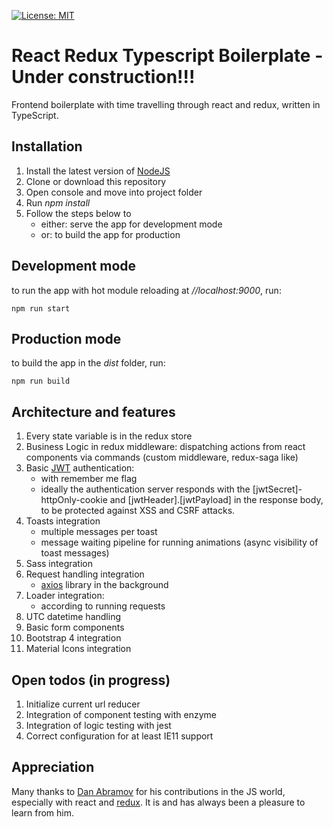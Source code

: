 [![License: MIT](https://img.shields.io/badge/License-MIT-green.svg)](https://opensource.org/licenses/MIT)


# React Redux Typescript Boilerplate - Under construction!!!
Frontend boilerplate with time travelling through react and redux, written in TypeScript.
 
## Installation
1. Install the latest version of [NodeJS](http://nodejs.org/en/download/)
2. Clone or download this repository
3. Open console and move into project folder
4. Run *npm install*
5. Follow the steps below to
   - either: serve the app for development mode
   - or: to build the app for production

## Development mode
to run the app with hot module reloading at *//localhost:9000*, run:

    npm run start

## Production mode
to build the app in the *dist* folder, run:

    npm run build
    
## Architecture and features
1. Every state variable is in the redux store
2. Business Logic in redux middleware: dispatching actions from react components via commands (custom middleware, redux-saga like)
3. Basic [JWT](http://jwt.io) authentication:
    - with remember me flag
    - ideally the authentication server responds with the [jwtSecret]-httpOnly-cookie and [jwtHeader].[jwtPayload] in the response body, to be protected against XSS and CSRF attacks.
4. Toasts integration
    - multiple messages per toast
    - message waiting pipeline for running animations (async visibility of toast messages)
5. Sass integration
6. Request handling integration
    - [axios](http://npmjs.com/package/axios) library in the background
7. Loader integration:
    - according to running requests
8. UTC datetime handling
9. Basic form components
10. Bootstrap 4 integration
11. Material Icons integration
  
## Open todos (in progress)
1. Initialize current url reducer
2. Integration of component testing with enzyme
3. Integration of logic testing with jest
2. Correct configuration for at least IE11 support

## Appreciation
Many thanks to [Dan Abramov](http://github.com/gaearon) for his contributions in the JS world, especially with react and [redux](http://redux.js.org/).
It is and has always been a pleasure to learn from him.
